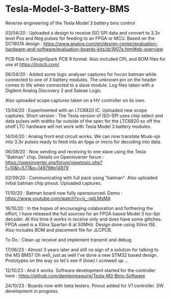 # Tesla-Model-3-Battery-BMS
Reverse engineering of the Tesla Model 3 battery bms control


03/04/20 : Uploaded a design to receive ISO SPI data and convert to 3.3v level Pos and Neg pulses for feeding to an FPGA or MCU. Based on the DC1907A design : https://www.analog.com/en/design-center/evaluation-hardware-and-software/evaluation-boards-kits/dc1907a.html#eb-overview

PCB files in DesignSpark PCB 9 format. Also included CPL and BOM files for use at https://jlcpcb.com/

06/04/20 : Added some logic analyser captures for hvcon batman while connected to one of 3 battery modules.
 The unknown pin on the header comes to life when connected to a slave module. Log files taken with a Digilent Analog Discovery 2 and Saleae Logic.

Also uploaded scope captures taken on a HV controller on its own.

13/04/20 : Experimented with an LTC6820 IC. Uploaded new scope captures. Short version : The Tesla version of ISO-SPI uses chip select and data pulses with widths far outside of the spec for the LTC6820 so off the shelf LTC hardware will not work with Tesla Model 3 battery modules.

14/04/20 : Analog front end circuit works. We can now translate Musk-spi into 3.3v pulses ready to feed into an fpga or micro for decoding into data.

06/08/20 : Now sending and receiving to one slave using the Tesla "Batman" chip. Details on Openinverter forum :<br>
https://openinverter.org/forum/viewtopic.php?f=10&t=577&p=14979#p14979


02/09/20 : Communicating with full pack using "batman". Also uploaded initial batman chip pinout.
Uploaded captures.

11/10/20 : Batman board now fully opensourced. 
Demo : https://www.youtube.com/watch?v=iv_-qdLMsMA


16/10/20 : In the hopes of encouraging colaboration and furthering the effort, I have released the full sources for an FPGA based Model 3 Iso-Spi decoder. At this time it works in receive only and does have some glitches. FPGA used is a Xilinx Spartan 6 at 50MHz. Design done using Xilinx ISE. Also includes BOM and placement file for JLCPCB.

To Do : Clean up receive and implement transmit and debug.

17/06/23 : Almost 3 years later and still no sign of a solution for talking to the M3 BMS? Oh well, just as well I've done a new STM32 based design. Prototypes on the way so let's see if (how) I screwed up ...

12/10/23 : And it works. Software development started for the controller here : https://github.com/damienmaguire/Tesla-M3-Bms-Software

24/10/23 : Boards now with beta testers. Pinout added for V1 controller. SW development in progress.
